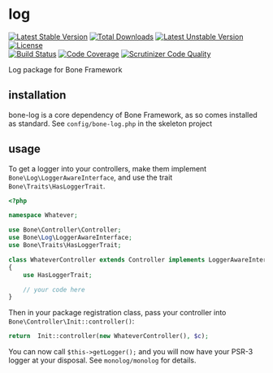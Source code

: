 # log
[![Latest Stable Version](https://poser.pugx.org/delboy1978uk/bone-log/v/stable)](https://packagist.org/packages/delboy1978uk/bone-log) [![Total Downloads](https://poser.pugx.org/delboy1978uk/bone/downloads)](https://packagist.org/packages/delboy1978uk/bone) [![Latest Unstable Version](https://poser.pugx.org/delboy1978uk/bone-log/v/unstable)](https://packagist.org/packages/delboy1978uk/bone-log) [![License](https://poser.pugx.org/delboy1978uk/bone-log/license)](https://packagist.org/packages/delboy1978uk/bone-log)<br />
[![Build Status](https://travis-ci.org/delboy1978uk/bone-log.png?branch=master)](https://travis-ci.org/delboy1978uk/bone-log) [![Code Coverage](https://scrutinizer-ci.com/g/delboy1978uk/bone-log/badges/coverage.png?b=master)](https://scrutinizer-ci.com/g/delboy1978uk/bone-log/?branch=master) [![Scrutinizer Code Quality](https://scrutinizer-ci.com/g/delboy1978uk/bone-log/badges/quality-score.png?b=master)](https://scrutinizer-ci.com/g/delboy1978uk/bone-log/?branch=master)<br />

Log package for Bone Framework
## installation
bone-log is a core dependency of Bone Framework, as so comes installed as standard. See `config/bone-log.php` in the 
skeleton project
## usage
To get a logger into your controllers, make them implement `Bone\Log\LoggerAwareInterface`, and use the trait
`Bone\Traits\HasLoggerTrait`. 
```php
<?php

namespace Whatever;

use Bone\Controller\Controller;
use Bone\Log\LoggerAwareInterface;
use Bone\Traits\HasLoggerTrait;

class WhateverController extends Controller implements LoggerAwareInterface
{
    use HasLoggerTrait;

    // your code here
}
```
Then in your package registration class, pass your controller
into `Bone\Controller\Init::controller()`:
```php
return  Init::controller(new WhateverController(), $c);
```
You can now call `$this->getLogger();` and you will now have your PSR-3 logger at your disposal. See `monolog/monolog` 
for details.